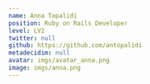 ```yaml
---
name: Anna Topalidi
position: Ruby on Rails Developer
level: LV2
twitter: null
github: https://github.com/antopalidi
metadecidim: null
avatar: imgs/avatar_anna.png
image: imgs/anna.png
---
```

